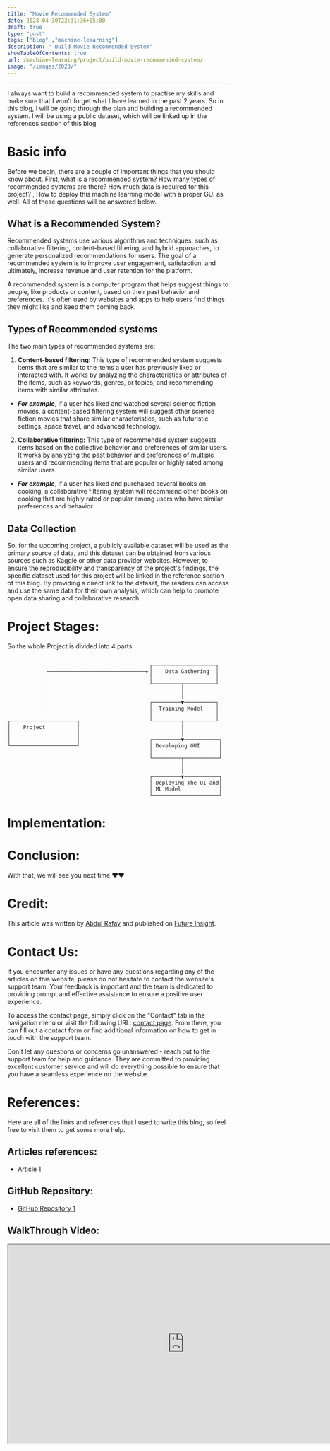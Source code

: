 ```yaml
---
title: "Movie Recommended System"
date: 2023-04-30T22:31:36+05:00
draft: true
type: "post"
tags: ["blog" ,"machine-leaarning"]
description: " Build Movie Recommended System"
showTableOfContents: true
url: /machine-learning/project/build-movie-recommended-system/
image: "/images/2023/"
---
```


---
I always want to build a recommended system to practise my skills and make sure that I won't forget what I have learned in the past 2 years. So in this blog, I will be going through the plan and building a recommended system. I will be using a public dataset, which will be linked up in the references section of this blog.


# Basic info
Before we begin, there are a couple of important things that you should know about. First, what is a recommended system? How many types of recommended systems are there? How much data is required for this project? , How to deploy this machine learning model with a proper GUI as well. All of these questions will be answered below.

## What is a Recommended System?
Recommended systems use various algorithms and techniques, such as collaborative filtering, content-based filtering, and hybrid approaches, to generate personalized recommendations for users. The goal of a recommended system is to improve user engagement, satisfaction, and ultimately, increase revenue and user retention for the platform.

A recommended system is a computer program that helps suggest things to people, like products or content, based on their past behavior and preferences. It's often used by websites and apps to help users find things they might like and keep them coming back.

## Types of Recommended systems
The two main types of recommended systems are:

1.  **Content-based filtering:** This type of recommended system suggests items that are similar to the items a user has previously liked or interacted with. It works by analyzing the characteristics or attributes of the items, such as keywords, genres, or topics, and recommending items with similar attributes.
  - ***For example***, if a user has liked and watched several science fiction movies, a content-based filtering system will suggest other science fiction movies that share similar characteristics, such as futuristic settings, space travel, and advanced technology.

2. **Collaborative filtering:** This type of recommended system suggests items based on the collective behavior and preferences of similar users. It works by analyzing the past behavior and preferences of multiple users and recommending items that are popular or highly rated among similar users.
 - ***For example***, if a user has liked and purchased several books on cooking, a collaborative filtering system will recommend other books on cooking that are highly rated or popular among users who have similar preferences and behavior

## Data Collection
So, for the upcoming project, a publicly available dataset will be used as the primary source of data, and this dataset can be obtained from various sources such as Kaggle or other data provider websites. However, to ensure the reproducibility and transparency of the project's findings, the specific dataset used for this project will be linked in the reference section of this blog. By providing a direct link to the dataset, the readers can access and use the same data for their own analysis, which can help to promote open data sharing and collaborative research.

# Project Stages:
So the whole Project is divided into 4 parts:
```goat

                                             ┌────────────────────┐
            ┌───────────────────────────────►│    Data Gathering  │
            │                                │                    │
            │                                └─────────┬──────────┘
            │                                          │
            │                                          │
            │                                ┌─────────▼──────────┐
            │                                │  Training Model    │
            │                                │                    │
┌───────────┴─────────┐                      └─────────┬──────────┘
│    Project          │                                │
│                     │                                │
│                     │                      ┌─────────▼───────────┐
└─────────────────────┘                      │ Developing GUI      │
                                             │                     │
                                             └─────────┬───────────┘
                                                       │
                                                       │
                                             ┌─────────▼───────────┐
                                             │ Deploying The UI and│
                                             │ ML Model            │
                                             └─────────────────────┘
```

# Implementation: 


# Conclusion:
With that, we will see you next time.❤️❤️

# Credit:
This article was written by [Abdul Rafay](https://rafay99.info) and published on [Future Insight](https://futureinsight.blog).

# Contact Us: 
If you encounter any issues or have any questions regarding any of the articles on this website, please do not hesitate to contact the website's support team. Your feedback is important and the team is dedicated to providing prompt and effective assistance to ensure a positive user experience.

To access the contact page, simply click on the "Contact" tab in the navigation menu or visit the following URL: [contact page](https://future-insight.blog/contact). From there, you can fill out a contact form or find additional information on how to get in touch with the support team.

Don't let any questions or concerns go unanswered - reach out to the support team for help and guidance. They are committed to providing excellent customer service and will do everything possible to ensure that you have a seamless experience on the website.

# References:
Here are all of the links and references that I used to write this blog, so feel free to visit them to get some more help.
## Articles references:
- [Article 1]()

## GitHub Repository:
- [GitHub Repository 1]()

## WalkThrough Video:
<iframe width="800" height="450" src="https://www.youtube.com/embed/YT-link" frameborder="1" allowfullscreen></iframe>
